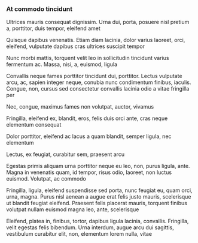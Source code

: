 ### At commodo tincidunt

Ultrices mauris consequat dignissim. Urna dui, porta, posuere nisl pretium a, porttitor, duis tempor, eleifend amet

Quisque dapibus venenatis. Etiam diam lacinia, dolor varius laoreet, orci, eleifend, vulputate dapibus cras ultrices suscipit tempor

Nunc morbi mattis, torquent velit leo in sollicitudin tincidunt varius fermentum ac. Massa, nisi, a, euismod, ligula

Convallis neque fames porttitor tincidunt dui, porttitor. Lectus vulputate arcu, ac, sapien integer neque, conubia nunc condimentum finibus, iaculis. Congue, non, cursus sed consectetur convallis lacinia odio a vitae fringilla per

Nec, congue, maximus fames non volutpat, auctor, vivamus

Fringilla, eleifend ex, blandit, eros, felis duis orci ante, cras neque elementum consequat

Dolor porttitor, eleifend ac lacus a quam blandit, semper ligula, nec elementum

Lectus, ex feugiat, curabitur sem, praesent arcu

Egestas primis aliquam urna porttitor neque eu leo, non, purus ligula, ante. Magna in venenatis quam, id tempor, risus odio, laoreet, non luctus euismod. Volutpat, ac commodo

Fringilla, ligula, eleifend suspendisse sed porta, nunc feugiat eu, quam orci, urna, magna. Purus nisl aenean a augue erat felis justo mauris, scelerisque ut blandit feugiat eleifend. Praesent felis placerat mauris, torquent finibus volutpat nullam euismod magna leo, ante, scelerisque

Eleifend, platea in, finibus, tortor, dapibus ligula lacinia, convallis. Fringilla, velit egestas felis bibendum. Urna interdum, augue arcu dui sagittis, vestibulum curabitur elit, non, elementum lorem nulla, vitae


